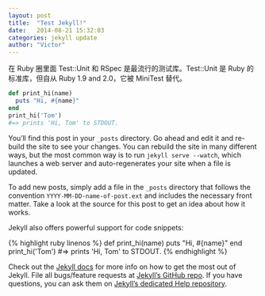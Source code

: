 ```yaml
---
layout: post
title:  "Test Jekyll!"
date:   2014-08-21 15:32:03
categories: jekyll update
author: "Victor"
---
```


在 Ruby 圈里面 Test::Unit 和 RSpec 是最流行的测试库。Test::Unit 是 Ruby 的标准库，但自从 Ruby 1.9 and 2.0，它被 MiniTest 替代。

```ruby
def print_hi(name)
  puts "Hi, #{name}"
end
print_hi('Tom')
#=> prints 'Hi, Tom' to STDOUT.
```

You’ll find this post in your `_posts` directory. Go ahead and edit it and re-build the site to see your changes. You can rebuild the site in many different ways, but the most common way is to run `jekyll serve --watch`, which launches a web server and auto-regenerates your site when a file is updated.

To add new posts, simply add a file in the `_posts` directory that follows the convention `YYYY-MM-DD-name-of-post.ext` and includes the necessary front matter. Take a look at the source for this post to get an idea about how it works.

Jekyll also offers powerful support for code snippets:

{% highlight ruby linenos %}
def print_hi(name)
  puts "Hi, #{name}"
end
print_hi('Tom')
#=> prints 'Hi, Tom' to STDOUT.
{% endhighlight %}

Check out the [Jekyll docs][jekyll] for more info on how to get the most out of Jekyll. File all bugs/feature requests at [Jekyll’s GitHub repo][jekyll-gh]. If you have questions, you can ask them on [Jekyll’s dedicated Help repository][jekyll-help].

[jekyll]:      http://jekyllrb.com
[jekyll-gh]:   https://github.com/jekyll/jekyll
[jekyll-help]: https://github.com/jekyll/jekyll-help
